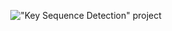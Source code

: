 <div align="center">

!["Key Sequence Detection" project](https://i.postimg.cc/fLKfrM2H/kd.gif)

</div>
